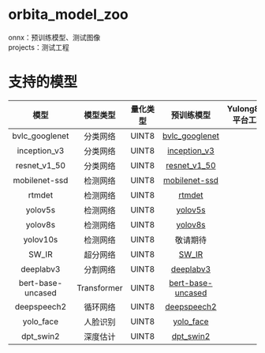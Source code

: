 # orbita_model_zoo
onnx：预训练模型、测试图像  
projects：测试工程  
# 支持的模型
模型|模型类型|量化类型|预训练模型|Yulong810平台工程
:---:|:---:|:---:|:---:|:---:
bvlc_googlenet|分类网络|UINT8|[bvlc_googlenet](https://pan.baidu.com/s/1KEbeTpKqGjho6UcGvHNzoQ?pwd=kcdz)
inception_v3|分类网络|UINT8|[inception_v3](https://pan.baidu.com/s/1apNqNE1vSu9iFhxhEYr9Cg?pwd=7po8)
resnet_v1_50|分类网络|UINT8|[resnet_v1_50](https://pan.baidu.com/s/18inGdun6o0dcaQP8xOb-Hw?pwd=5phx)
mobilenet-ssd|检测网络|UINT8|[mobilenet-ssd](https://pan.baidu.com/s/1-CCs1W1Z3Mx5x0DrJFqCGA?pwd=4bee)
rtmdet|检测网络|UINT8|[rtmdet](https://pan.baidu.com/s/1UgNZ_Q46cbv_spAlBq70WA?pwd=q4lv)
yolov5s|检测网络|UINT8|[yolov5s](https://pan.baidu.com/s/1IiVW6kYD3pFZidl5dbRnfQ?pwd=aro4) 
yolov8s|检测网络|UINT8|[yolov8s](https://pan.baidu.com/s/1BiAoqCqf6cT85Jpyc88Rlg?pwd=3w13)
yolov10s|检测网络|UINT8|敬请期待
SW_IR|超分网络|UINT8|[SW_IR](https://pan.baidu.com/s/1V76oajpIfIENZvHPObbSyw?pwd=hjsb)
deeplabv3|分割网络|UINT8|[deeplabv3](https://pan.baidu.com/s/1wLG_iGpiTkJnVKp-GDMkbw?pwd=m7uv)
bert-base-uncased|Transformer|UINT8|[bert-base-uncased](https://pan.baidu.com/s/1Gx7FNIPFehyZUrc6oV7nhg?pwd=wh4q)
deepspeech2|循环网络|UINT8|[deepspeech2](https://pan.baidu.com/s/1muhDoxgfymLTLSsjicTvfQ?pwd=1flo)
yolo_face|人脸识别|UINT8|[yolo_face](https://pan.baidu.com/s/1iUONWpeyuAnSubKW8-Z0Xg?pwd=n2ta)
dpt_swin2|深度估计|UINT8|[dpt_swin2](https://pan.baidu.com/s/1H13l4JQp9HpnmyuiJKboOA?pwd=vsnp)



